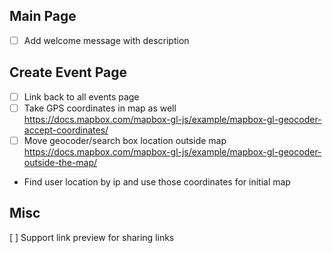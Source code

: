 ## Main Page

- [ ] Add welcome message with description

## Create Event Page

- [ ] Link back to all events page
- [ ] Take GPS coordinates in map as well https://docs.mapbox.com/mapbox-gl-js/example/mapbox-gl-geocoder-accept-coordinates/
- [ ] Move geocoder/search box location outside map https://docs.mapbox.com/mapbox-gl-js/example/mapbox-gl-geocoder-outside-the-map/
- Find user location by ip and use those coordinates for initial map

## Misc

[ ] Support link preview for sharing links

